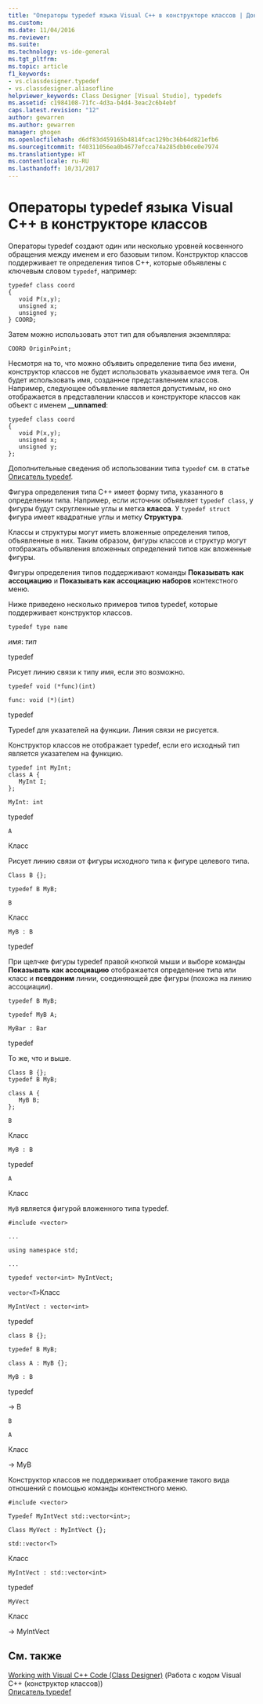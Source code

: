```yaml
---
title: "Операторы typedef языка Visual C++ в конструкторе классов | Документы Майкрософт"
ms.custom: 
ms.date: 11/04/2016
ms.reviewer: 
ms.suite: 
ms.technology: vs-ide-general
ms.tgt_pltfrm: 
ms.topic: article
f1_keywords:
- vs.classdesigner.typedef
- vs.classdesigner.aliasofline
helpviewer_keywords: Class Designer [Visual Studio], typedefs
ms.assetid: c1984108-71fc-4d3a-b4d4-3eac2c6b4ebf
caps.latest.revision: "12"
author: gewarren
ms.author: gewarren
manager: ghogen
ms.openlocfilehash: d6df83d459165b4814fcac129bc36b64d821efb6
ms.sourcegitcommit: f40311056ea0b4677efcca74a285dbb0ce0e7974
ms.translationtype: HT
ms.contentlocale: ru-RU
ms.lasthandoff: 10/31/2017
---
```

# <a name="visual-c-typedefs-in-class-designer"></a>Операторы typedef языка Visual C++ в конструкторе классов
Операторы typedef создают один или несколько уровней косвенного обращения между именем и его базовым типом. Конструктор классов поддерживает те определения типов C++, которые объявлены с ключевым словом `typedef`, например:  
  
```  
typedef class coord  
{  
   void P(x,y);  
   unsigned x;  
   unsigned y;  
} COORD;  
```  
  
 Затем можно использовать этот тип для объявления экземпляра:  
  
 `COORD OriginPoint;`  
  
 Несмотря на то, что можно объявить определение типа без имени, конструктор классов не будет использовать указываемое имя тега. Он будет использовать имя, созданное представлением классов. Например, следующее объявление является допустимым, но оно отображается в представлении классов и конструкторе классов как объект с именем **__unnamed**:  
  
```  
typedef class coord  
{  
   void P(x,y);  
   unsigned x;  
   unsigned y;  
};  
```  
  
 Дополнительные сведения об использовании типа `typedef` см. в статье [Описатель typedef](https://msdn.microsoft.com/en-us/library/05w82thz.aspx).  
  
 Фигура определения типа C++ имеет форму типа, указанного в определении типа. Например, если источник объявляет `typedef class`, у фигуры будут скругленные углы и метка **класса**. У `typedef struct` фигура имеет квадратные углы и метку **Структура**.  
  
 Классы и структуры могут иметь вложенные определения типов, объявленные в них. Таким образом, фигуры классов и структур могут отображать объявления вложенных определений типов как вложенные фигуры.  
  
 Фигуры определения типов поддерживают команды **Показывать как ассоциацию** и **Показывать как ассоциацию наборов** контекстного меню.  
  
 Ниже приведено несколько примеров типов typedef, которые поддерживает конструктор классов.  
  
 `typedef type name`  
  
 *имя*: *тип*  
  
 typedef  
  
 Рисует линию связи к типу *имя*, если это возможно.  
  
 `typedef void (*func)(int)`  
  
 `func: void (*)(int)`  
  
 typedef  
  
 Typedef для указателей на функции. Линия связи не рисуется.  
  
 Конструктор классов не отображает typedef, если его исходный тип является указателем на функцию.  
  
```  
typedef int MyInt;  
class A {  
   MyInt I;  
};  
```  
  
 `MyInt: int`  
  
 typedef  
  
 `A`  
  
 Класс  
  
 Рисует линию связи от фигуры исходного типа к фигуре целевого типа.  
  
 `Class B {};`  
  
 `typedef B MyB;`  
  
 `B`  
  
 Класс  
  
 `MyB : B`  
  
 typedef  
  
 При щелчке фигуры typedef правой кнопкой мыши и выборе команды **Показывать как ассоциацию** отображается определение типа или класс и **псевдоним** линии, соединяющей две фигуры (похожа на линию ассоциации).  
  
 `typedef B MyB;`  
  
 `typedef MyB A;`  
  
 `MyBar : Bar`  
  
 typedef  
  
 То же, что и выше.  
  
```  
Class B {};  
typedef B MyB;  
  
class A {  
   MyB B;  
};  
```  
  
 `B`  
  
 Класс  
  
 `MyB : B`  
  
 typedef  
  
 `A`  
  
 Класс  
  
 `MyB` является фигурой вложенного типа typedef.  
  
 `#include <vector>`  
  
 `...`  
  
 `using namespace std;`  
  
 `...`  
  
 `typedef vector<int> MyIntVect;`  
  
 `vector<T>`Класс  
  
 `MyIntVect : vector<int>`  
  
 typedef  
  
 `class B {};`  
  
 `typedef B MyB;`  
  
 `class A : MyB {};`  
  
 `MyB : B`  
  
 typedef  
  
 -> B  
  
 `B`  
  
 `A`  
  
 Класс  
  
 -> MyB  
  
 Конструктор классов не поддерживает отображение такого вида отношений с помощью команды контекстного меню.  
  
 `#include <vector>`  
  
 `Typedef MyIntVect std::vector<int>;`  
  
 `Class MyVect : MyIntVect {};`  
  
 `std::vector<T>`  
  
 Класс  
  
 `MyIntVect : std::vector<int>`  
  
 typedef  
  
 `MyVect`  
  
 Класс  
  
 -> MyIntVect  
  
## <a name="see-also"></a>См. также  
 [Working with Visual C++ Code (Class Designer)](../ide/working-with-visual-cpp-code-class-designer.md)  (Работа с кодом Visual C++ (конструктор классов))  
 [Описатель typedef](https://msdn.microsoft.com/en-us/library/05w82thz.aspx)